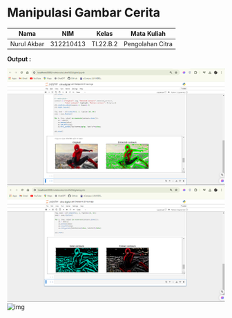 # Manipulasi Gambar Cerita

| Nama        | NIM       | Kelas     | Mata Kuliah      |
| ----------- | --------- | --------- | ---------------- |
| Nurul Akbar | 312210413 | TI.22.B.2 | Pengolahan Citra |

**Output :** <br>

![img](https://github.com/NurAkbarr/Pengolahan-Citra/blob/8240d649043e8ab75bd21e4b7f2c4d6337a85ac4/assets/Screenshot%202024-05-30%20165611.png)
![img](https://github.com/NurAkbarr/Pengolahan-Citra/blob/8240d649043e8ab75bd21e4b7f2c4d6337a85ac4/assets/Screenshot%202024-05-30%20165625.png)
![img](![img](https://github.com/NurAkbarr/Pengolahan-Citra/blob/8240d649043e8ab75bd21e4b7f2c4d6337a85ac4/assets/Screenshot%202024-05-30%20165625.png)
)


